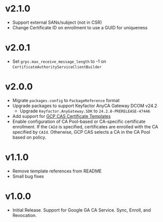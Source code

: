 # v2.1.0
* Support external SANs/subject (not in CSR)
* Change Certificate ID on enrollment to use a GUID for uniqueness
 
 # v2.0.1
* Set `grpc.max_receive_message_length` to -1 on `CertificateAuthorityServiceClientBuilder`

# v2.0.0
* Migrate `packages.config` to `PackageReference` format
* Upgrade packages to support Keyfactor AnyCA Gateway DCOM v24.2
    * Upgrade `Keyfactor.AnyGateway.SDK` to `24.2.0-PRERELEASE-47446`
* Add support for [GCP CAS Certificate Templates](https://cloud.google.com/certificate-authority-service/docs/policy-controls)
* Enable configuration of CA Pool-based or CA-specific certificate enrollment. If the `CAId` is specified, certificates are enrolled with the CA specified by `CAId`. Otherwise, GCP CAS selects a CA in the CA Pool based on policy.

# v1.1.0 
  - Remove template references from README
  - Small bug fixes  

# v1.0.0
* Initial Release. Support for Google GA CA Service.  Sync, Enroll, and Revocation. 
